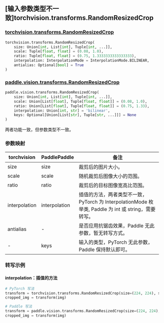 ## [输入参数类型不一致]torchvision.transforms.RandomResizedCrop

### [torchvision.transforms.RandomResizedCrop](https://pytorch.org/vision/main/generated/torchvision.transforms.RandomResizedCrop.html)

```python
torchvision.transforms.RandomResizedCrop(
    size: Union[int, List[int], Tuple[int, ...]],
    scale: Tuple[float, float] = (0.08, 1.0),
    ratio: Tuple[float, float] = (0.75, 1.3333333333333333),
    interpolation: InterpolationMode = InterpolationMode.BILINEAR,
    antialias: Optional[bool] = True
)
```

### [paddle.vision.transforms.RandomResizedCrop](https://www.paddlepaddle.org.cn/documentation/docs/zh/develop/api/paddle/vision/transforms/RandomResizedCrop_cn.html)

```python
paddle.vision.transforms.RandomResizedCrop(
    size: Union[int, List[int], Tuple[int, ...]],
    scale: Union[List[float], Tuple[float, float]] = (0.08, 1.0),
    ratio: Union[List[float], Tuple[float, float]] = (0.75, 1.33),
    interpolation: Union[int, str] = 'bilinear',
    keys: Optional[Union[List[str], Tuple[str, ...]]] = None
)
```

两者功能一致，但参数类型不一致。

### 参数映射

| torchvision | PaddlePaddle | 备注                             |
| --------------------- | ----------------- | --------------------- |
| size                  | size              | 裁剪后的图片大小。                                           |
| scale                 | scale             | 随机裁剪后图像大小的范围。                |
| ratio                 | ratio             | 裁剪后的目标图像宽高比范围。                                 |
| interpolation         | interpolation     | 插值的方法，两者类型不一致，PyTorch 为 InterpolationMode 枚举类, Paddle 为 int 或 string，需要转写。 |
| antialias             | -                 | 是否应用抗锯齿效果，Paddle 无此参数，暂无转写方式。       |
| -                     | keys              | 输入的类型，PyTorch 无此参数，Paddle 保持默认即可。     |

### 转写示例
#### interpolation：插值的方法
```python
# PyTorch 写法
transform = torchvision.transforms.RandomResizedCrop(size=(224, 224), scale=(0.08, 1.0), ratio=(0.75, 1.3333), interpolation=torchvision.transforms.InterpolationMode.BILINEAR)
cropped_img = transform(img)

# Paddle 写法
transform = paddle.vision.transforms.RandomResizedCrop(size=(224, 224), scale=(0.08, 1.0), ratio=(0.75, 1.3333), interpolation='bilinear')
cropped_img = transform(img)
```
